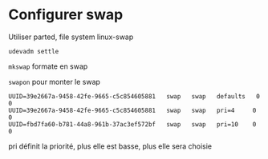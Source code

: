 # Configurer swap

Utiliser parted, file system linux-swap

`udevadm settle`

`mkswap` formate en swap

`swapon` pour monter le swap

```
UUID=39e2667a-9458-42fe-9665-c5c854605881   swap   swap   defaults   0 0
UUID=39e2667a-9458-42fe-9665-c5c854605881   swap   swap   pri=4     0 0
UUID=fbd7fa60-b781-44a8-961b-37ac3ef572bf   swap   swap   pri=10    0 0
```

pri définit la priorité, plus elle est basse, plus elle sera choisie
